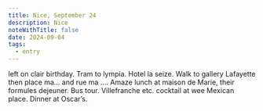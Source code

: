 ```yaml
---
title: Nice, September 24
description: Nice
noteWithTitle: false
date: 2024-09-04
tags:
  - entry
---
```

left on clair birthday. Tram to lympia. Hotel la seize. Walk to gallery Lafayette then place ma… and rue ma …. Amaze lunch at maison de Marie, their formules dejeuner. Bus tour. Villefranche etc. cocktail at wee Mexican place. Dinner at Oscar’s. 

